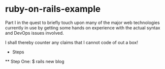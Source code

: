 # ruby-on-rails-example

Part I in the quest to briefly touch upon many
of the major web technologies currently in use
by getting some hands on experience with the 
actual syntax and DevOps issues involved.

I shall thereby counter any claims that I 
cannot code of out a box!


* Steps

** Step One: $ rails new blog
